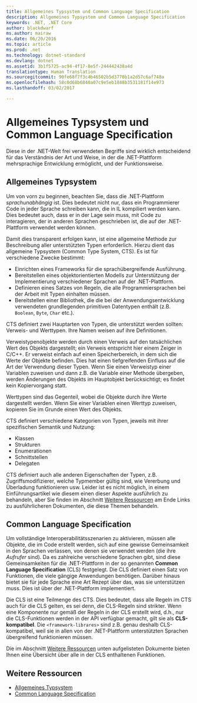 ```yaml
---
title: Allgemeines Typsystem und Common Language Specification
description: Allgemeines Typsystem und Common Language Specification
keywords: .NET, .NET Core
author: blackdwarf
ms.author: mairaw
ms.date: 06/20/2016
ms.topic: article
ms.prod: .net
ms.technology: dotnet-standard
ms.devlang: dotnet
ms.assetid: 3b1f5725-ac94-4f17-8e5f-244442438a4d
translationtype: Human Translation
ms.sourcegitcommit: 90fe68f7f3c4b46502b5d3770b1a2d57c6af748a
ms.openlocfilehash: 58c0d68b6840a07c9e5eb1848b3531181f14e973
ms.lasthandoff: 03/02/2017

---
```


# <a name="common-type-system--common-language-specification"></a>Allgemeines Typsystem und Common Language Specification

Diese in der .NET-Welt frei verwendeten Begriffe sind wirklich entscheidend für das Verständnis der Art und Weise, in der die .NET-Plattform mehrsprachige Entwicklung ermöglicht, und der Funktionsweise.

## <a name="common-type-system"></a>Allgemeines Typsystem

Um von vorn zu beginnen, beachten Sie, dass die .NET-Plattform _sprachunabhängig_ ist. Dies bedeutet nicht nur, dass ein Programmierer Code in jeder Sprache schreiben kann, die in IL kompiliert werden kann. Dies bedeutet auch, dass er in der Lage sein muss, mit Code zu interagieren, der in anderen Sprachen geschrieben ist, die auf der .NET-Plattform verwendet werden können.

Damit dies transparent erfolgen kann, ist eine allgemeine Methode zur Beschreibung aller unterstützten Typen erforderlich. Hierzu dient das allgemeine Typsystem (Common Type System, CTS). Es ist für verschiedene Zwecke bestimmt:

*   Einrichten eines Frameworks für die sprachübergreifende Ausführung.
*   Bereitstellen eines objektorientierten Modells zur Unterstützung der Implementierung verschiedener Sprachen auf der .NET-Plattform.
*   Definieren eines Satzes von Regeln, die alle Programmiersprachen bei der Arbeit mit Typen einhalten müssen.
*   Bereitstellen einer Bibliothek, die die bei der Anwendungsentwicklung verwendeten grundlegenden primitiven Datentypen enthält (z.B. `Boolean`, `Byte`, `Char` etc.).

CTS definiert zwei Hauptarten von Typen, die unterstützt werden sollten: Verweis- und Werttypen. Ihre Namen weisen auf ihre Definitionen.

Verweistypenobjekte werden durch einen Verweis auf den tatsächlichen Wert des Objekts dargestellt; ein Verweis entspricht hier einem Zeiger in C/C++. Er verweist einfach auf einen Speicherbereich, in dem sich die Werte der Objekte befinden. Dies hat einen tiefgreifenden Einfluss auf die Art der Verwendung dieser Typen. Wenn Sie einen Verweistyp einer Variablen zuweisen und dann z.B. die Variable einer Methode übergeben, werden Änderungen des Objekts im Hauptobjekt berücksichtigt; es findet kein Kopiervorgang statt.

Werttypen sind das Gegenteil, wobei die Objekte durch ihre Werte dargestellt werden. Wenn Sie einer Variablen einen Werttyp zuweisen, kopieren Sie im Grunde einen Wert des Objekts.

CTS definiert verschiedene Kategorien von Typen, jeweils mit ihrer spezifischen Semantik und Nutzung:

*   Klassen
*   Strukturen
*   Enumerationen
*   Schnittstellen
*   Delegaten

CTS definiert auch alle anderen Eigenschaften der Typen, z.B. Zugriffsmodifizierer, welche Typmember gültig sind, wie Vererbung und Überladung funktionieren usw. Leider ist es nicht möglich, in einem Einführungsartikel wie diesem einen dieser Aspekte ausführlich zu behandeln, aber Sie finden im Abschnitt [Weitere Ressourcen](#more-resources) am Ende Links zu ausführlicheren Dokumenten, die diese Themen behandeln.

## <a name="common-language-specification"></a>Common Language Specification

Um vollständige Interoperabilitätsszenarien zu aktivieren, müssen alle Objekte, die im Code erstellt werden, sich auf eine gewisse Gemeinsamkeit in den Sprachen verlassen, von denen sie verwendet werden (die ihre _Aufrufer_ sind). Da es zahlreiche verschiedene Sprachen gibt, sind diese Gemeinsamkeiten für die .NET-Plattform in der so genannten **Common Language Specification** (CLS) festgelegt. Die CLS definiert einen Satz von Funktionen, die viele gängige Anwendungen benötigen. Darüber hinaus bietet sie für jede Sprache eine Art Rezept über das, was sie unterstützen muss. Dies ist über der .NET-Plattform implementiert.

Die CLS ist eine Teilmenge des CTS. Dies bedeutet, dass alle Regeln im CTS auch für die CLS gelten, es sei denn, die CLS-Regeln sind strikter. Wenn eine Komponente nur gemäß der Regeln in der CLS erstellt wird, d.h., nur die CLS-Funktionen werden in der API verfügbar gemacht, gilt sie als **CLS-kompatibel**. Die `<framework-librares>` sind z.B. genau deshalb CLS-kompatibel, weil sie in allen von der .NET-Plattform unterstützten Sprachen übergreifend funktionieren müssen.

Die im Abschnitt [Weitere Ressourcen](#more-resources) unten aufgelisteten Dokumente bieten Ihnen eine Übersicht über alle in der CLS enthaltenen Funktionen.

## <a name="more-resources"></a>Weitere Ressourcen

*   [Allgemeines Typsystem](https://msdn.microsoft.com/library/zcx1eb1e.aspx)
*   [Common Language Specification](https://msdn.microsoft.com/library/12a7a7h3.aspx)

